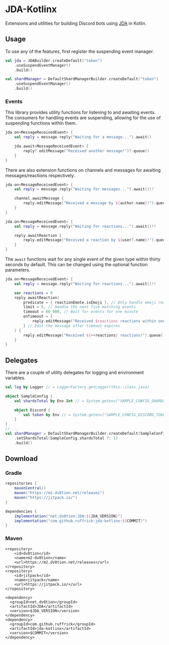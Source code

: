 [1]: https://github.com/DV8FromTheWorld/JDA/

# JDA-Kotlinx

Extensions and utilities for building Discord bots using [JDA][1] in Kotlin.

## Usage

To use any of the features, first register the suspending event manager.

```kotlin
val jda = JDABuilder.createDefault("token")
    .useSuspendEventManager()
    .build()
```

```kotlin
val shardManager = DefaultShardManagerBuilder.createDefault("token")
    .useSuspendEventManager()
    .build()
```

### Events

This library provides utility functions for listening to and awaiting events. The consumers for handling events are
suspending, allowing for the use of suspending functions within them.

```kotlin
jda.on<MessageReceivedEvent> {
    val reply = message.reply("Waiting for a message...").await()

    jda.await<MessageReceivedEvent> {
        reply?.editMessage("Received another message!")?.queue()
    }
}
```

There are also extension functions on channels and messages for awaiting messages/reactions respectively.

```kotlin
jda.on<MessageReceivedEvent> {
    val reply = message.reply("Waiting for messages...").await()!!

    channel.awaitMessage {
        reply.editMessage("Received a message by ${author.name}!").queue()
    }
}
```

```kotlin
jda.on<MessageReceivedEvent> {
    val reply = message.reply("Waiting for reactions...").await()!!

    reply.awaitReaction {
        reply.editMessage("Received a reaction by ${user?.name}!").queue()
    }
}
```

The `await` functions wait for any single event of the given type within thirty seconds by default. This can be changed
using the optional function parameters.

```kotlin
jda.on<MessageReceivedEvent> {
    val reply = message.reply("Waiting for reactions...").await()!!

    var reactions = 0
    reply.awaitReaction(
        predicate = { reactionEmote.isEmoji }, // Only handle emoji reactions
        limit = 5, // Handle the next five matching events
        timeout = 60_000, // Wait for events for one minute
        onTimeout = {
            reply.editMessage("Received $reactions reactions within one minute!").queue()
        } // Edit the message after timeout expires
    ) {
        reply.editMessage("Received ${++reactions} reactions!").queue()
    }
}
```

## Delegates

There are a couple of utility delegates for logging and environment variables.

```kotlin
val log by Logger // = LoggerFactory.getLogger(this::class.java)
```

```kotlin
object SampleConfig {
    val shardsTotal by Env.Int // = System.getenv("SAMPLE_CONFIG_SHARDS_TOTAL")?.toInt()

    object Discord {
        val token by Env // = System.getenv("SAMPLE_CONFIG_DISCORD_TOKEN")
    }
}
// ...
val shardManager = DefaultShardManagerBuilder.createDefault(SampleConfig.Discord.token)
    .setShardsTotal(SampleConfig.shardsTotal ?: 1)
    .build()
```

## Download

### Gradle

```gradle
repositories {
    mavenCentral()
    maven("https://m2.dv8tion.net/releases")
    maven("https://jitpack.io/")
}

dependencies {
    implementation("net.dv8tion:JDA:${JDA_VERSION}")
    implementation("com.github.ruffrick:jda-kotlinx:${COMMIT}")
}
```

### Maven

```maven
<repository>
    <id>dv8tion</id>
    <name>m2-dv8tion</name>
    <url>https://m2.dv8tion.net/releases</url>
</repository>
<repository>
    <id>jitpack</id>
    <name>jitpack</name>
    <url>https://jitpack.io/</url>
</repository>
```

```maven
<dependency>
  <groupId>net.dv8tion</groupId>
  <artifactId>JDA</artifactId>
  <version>$JDA_VERSION</version>
</dependency>
<dependency>
  <groupId>com.github.ruffrick</groupId>
  <artifactId>jda-kotlinx</artifactId>
  <version>$COMMIT</version>
</dependency>
```

